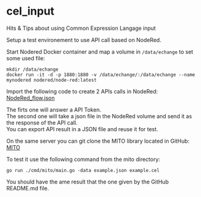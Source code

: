 # cel_input
Hits &amp; Tips about using Common Expression Langage input

Setup a test environement to use API call based on NodeRed.</br>

Start Nodered Docker container and map a volume in `/data/echange` to set some used file:</br>
```
mkdir /data/echange
docker run -it -d -p 1880:1880 -v /data/echange/:/data/echange --name mynodered nodered/node-red:latest
```

Import the following code to create 2 APIs calls in NodeRed:</br>
[NodeRed_flow.json](/NodeRed_flow.json)</br>

The firts one will answer a API Token.</br>
The second one will take a json file in the NodeRed volume and send it as the response of the API call.</br>
You can export API result in a JSON file and reuse it for test.</br>

On the same server you can git clone the MITO library located in GitHub: [MITO](https://github.com/elastic/mito/tree/dev?tab=readme-ov-file)

To test it use the following command from the mito directory:</br>
```
go run ./cmd/mito/main.go -data example.json example.cel
```

You should have the ame result that the one given by the GitHub README.md file.</br>
